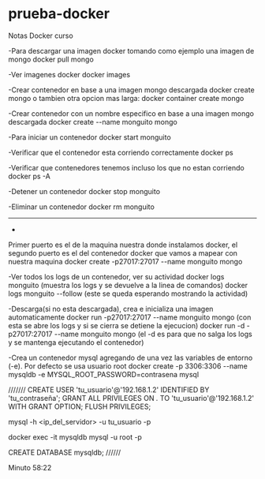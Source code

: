 # prueba-docker
Notas Docker curso


-Para descargar una imagen docker tomando como ejemplo una imagen de mongo
docker pull mongo

-Ver imagenes docker
docker images

-Crear contenedor en base a una imagen mongo descargada
docker create mongo 
o tambien otra opcion mas larga:
docker container create mongo


-Crear contenedor con un nombre especifico en base a una imagen mongo descargada
docker create --name monguito mongo 

-Para iniciar un contenedor
docker start monguito

-Verificar que el contenedor esta corriendo correctamente
docker ps

-Verificar que contenedores tenemos incluso los que no estan corriendo
docker ps -A

-Detener un contenedor 
docker stop monguito

-Eliminar un contenedor
docker rm monguito

------------------------------------------

-
Primer puerto es el de la maquina nuestra donde instalamos docker, el segundo puerto es el del contenedor docker que vamos a mapear con nuestra maquina
docker create -p27017:27017 --name monguito mongo

-Ver todos los logs de un contenedor, ver su actividad
docker logs monguito   (muestra los logs y se devuelve a la linea de comandos)
docker logs monguito --follow   (este se queda esperando mostrando la actividad)


-Descarga(si no esta descargada), crea e inicializa una imagen automaticamente
docker run -p27017:27017 --name monguito mongo (con esta se abre los logs y si se cierra se detiene la ejecucion)
docker run -d -p27017:27017 --name monguito mongo (el -d es para que no salga los logs y se mantenga ejecutando el contenedor)



-Crea un contenedor mysql agregando de una vez las variables de entorno (-e). Por defecto se usa usuario root 
docker create -p 3306:3306 --name mysqldb -e MYSQL_ROOT_PASSWORD=contrasena mysql


///////
CREATE USER 'tu_usuario'@'192.168.1.2' IDENTIFIED BY 'tu_contraseña';
GRANT ALL PRIVILEGES ON *.* TO 'tu_usuario'@'192.168.1.2' WITH GRANT OPTION;
FLUSH PRIVILEGES;

mysql -h <ip_del_servidor> -u tu_usuario -p

docker exec -it mysqldb mysql -u root -p


CREATE DATABASE mysqldb;
//////

Minuto 58:22